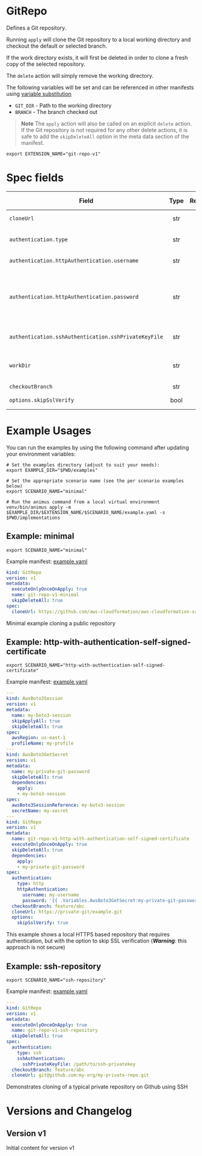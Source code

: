 # GitRepo

Defines a Git repository.

Running `apply` will clone the Git repository to a local working directory and checkout the default or selected
branch.

If the work directory exists, it will first be deleted in order to clone a fresh copy of the selected repository.

The `delete` action will simply remove the working directory.

The following variables will be set and can be referenced in other manifests using [variable substitution](https://github.com/nicc777/py-animus/blob/main/doc/placeholder_values.md#variables-and-manifest-dependencies)

* `GIT_DIR` - Path to the working directory
* `BRANCH` - The branch checked out

> **Note**
> The `apply` action will also be called on an explicit `delete` action. If the Git repository is not required for any
> other delete actions, it is safe to add the `skipDeleteAll` option in the meta data section of the manifest.

```shell
export EXTENSION_NAME="git-repo-v1"
```

# Spec fields

| Field                                                | Type    | Required | In Versions | Description                                                                                                                                                                                                                                                                                                                            |
|------------------------------------------------------|:-------:|:--------:|:-----------:|----------------------------------------------------------------------------------------------------------------------------------------------------------------------------------------------------------------------------------------------------------------------------------------------------------------------------------------|
| `cloneUrl`                                           | str     | Yes      | v1          | The URL to the GIt repository to clone locally into the working directory                                                                                                                                                                                                                                                              |
| `authentication.type`                                | str     | No       | v1          | Must be either "http" or "ssh". If not supplied, no authentication will be used and the repository will be assumed to be public.                                                                                                                                                                                                       |
| `authentication.httpAuthentication.username`         | str     | No       | v1          | The username for HTTP(S) based Git repositories. Only required if `authentication.type` is set to `http`                                                                                                                                                                                                                               |
| `authentication.httpAuthentication.password`         | str     | No       | v1          | The password for HTTP(S) based Git repositories. Only required if `authentication.type` is set to `http`. Never put the actual password. See https://github.com/nicc777/py-animus/blob/main/doc/placeholder_values.md and https://github.com/nicc777/py-animus/blob/main/doc/placeholder_values.md#variables-and-manifest-dependencies |
| `authentication.sshAuthentication.sshPrivateKeyFile` | str     | No       | v1          | The full path to the SSH private key. Only required if `authentication.type` is set to `ssh`. For SSH this is for now the only supported option.                                                                                                                                                                                       |
| `workDir`                                            | str     | No       | v1          | If supplied, this directory will be used to clone the Git repository into. If not supplied, a random temporary directory will be created. The final value will be in the `GIT_DIR` variable.                                                                                                                                           |
| `checkoutBranch`                                     | str     | No       | v1          | If supplied, this branch will be checked out. Default=main                                                                                                                                                                                                                                                                             |
| `options.skipSslVerify`                              | bool    | No       | v1          | If `authentication.type` is `http` and there is a need to skip SSL verification, set this to `true`. Default=false                                                                                                                                                                                                                     |


# Example Usages

You can run the examples by using the following command after updating your environment variables:

```shell
# Set the examples directory (adjust to suit your needs):
export EXAMPLE_DIR="$PWD/examples"

# Set the appropriate scenario name (see the per scenario examples below)
export SCENARIO_NAME="minimal"

# Run the animus command from a local virtual environment
venv/bin/animus apply -m $EXAMPLE_DIR/$EXTENSION_NAME/$SCENARIO_NAME/example.yaml -s $PWD/implementations
```

## Example: minimal

```shell
export SCENARIO_NAME="minimal"
```

Example manifest: [example.yaml](/media/nicc777/data/nicc777/git/Personal/GitHub/py-animus-extensions/examples/git-repo-v1/minimal/example.yaml)

```yaml
kind: GitRepo
version: v1
metadata:
  executeOnlyOnceOnApply: true
  name: git-repo-v1-minimal
  skipDeleteAll: true
spec:
  cloneUrl: https://github.com/aws-cloudformation/aws-cloudformation-samples.git
```

Minimal example cloning a public repository

## Example: http-with-authentication-self-signed-certificate

```shell
export SCENARIO_NAME="http-with-authentication-self-signed-certificate"
```

Example manifest: [example.yaml](/media/nicc777/data/nicc777/git/Personal/GitHub/py-animus-extensions/examples/git-repo-v1/http-with-authentication-self-signed-certificate/example.yaml)

```yaml
---
kind: AwsBoto3Session
version: v1
metadata:
  name: my-boto3-session
  skipApplyAll: true
  skipDeleteAll: true
spec:
  awsRegion: us-east-1
  profileName: my-profile
---
kind: AwsBoto3GetSecret
version: v1
metadata:
  name: my-private-git-password
  skipDeleteAll: true
  dependencies:
    apply:
    - my-boto3-session
spec:
  awsBoto3SessionReference: my-boto3-session
  secretName: my-secret
---
kind: GitRepo
version: v1
metadata:
  name: git-repo-v1-http-with-authentication-self-signed-certificate
  executeOnlyOnceOnApply: true
  skipDeleteAll: true
  dependencies:
    apply:
    - my-private-git-password
spec:
  authentication:
    type: http
    httpAuthentication:
      username: my-username
      password: '{{ .Variables.AwsBoto3GetSecret:my-private-git-password:default:VALUE }}'
  checkoutBranch: feature/abc
  cloneUrl: https://private-git/example.git
  options:
    skipSslVerify: true
```

This example shows a local HTTPS based repository that requires authentication, but with the option to skip SSL verification (_**Warning**_: this approach is not secure)

## Example: ssh-repository

```shell
export SCENARIO_NAME="ssh-repository"
```

Example manifest: [example.yaml](/media/nicc777/data/nicc777/git/Personal/GitHub/py-animus-extensions/examples/git-repo-v1/ssh-repository/example.yaml)

```yaml
---
kind: GitRepo
version: v1
metadata:
  executeOnlyOnceOnApply: true
  name: git-repo-v1-ssh-repository
  skipDeleteAll: true
spec:
  authentication:
    type: ssh
    sshAuthentication:
      sshPrivateKeyFile: /path/to/ssh-privatekey
  checkoutBranch: feature/abc
  cloneUrl: git@github.com:my-org/my-private-repo.git
```

Demonstrates cloning of a typical private repository on Github using SSH


# Versions and Changelog

## Version v1

Initial content for version v1
